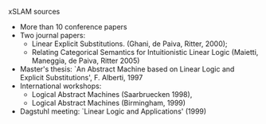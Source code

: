 xSLAM sources

* More than 10 conference papers 
* Two  journal papers:
  * Linear Explicit Substitutions. (Ghani, de Paiva, Ritter, 2000);
  * Relating Categorical Semantics for Intuitionistic Linear Logic (Maietti, Maneggia, de Paiva, Ritter 2005)
* Master's thesis: `An Abstract Machine based on Linear Logic and Explicit Substitutions', F. Alberti, 1997
* International workshops:
  * Logical Abstract Machines (Saarbruecken 1998),
  * Logical Abstract Machines (Birmingham, 1999)
* Dagstuhl meeting: `Linear Logic and Applications' (1999)
